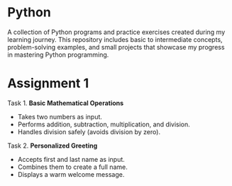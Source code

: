 # Python
A collection of Python programs and practice exercises created during my learning journey. This repository includes basic to intermediate concepts, problem-solving examples, and small projects that showcase my progress in mastering Python programming.

# Assignment 1

Task 1. **Basic Mathematical Operations**
   - Takes two numbers as input.
   - Performs addition, subtraction, multiplication, and division.
   - Handles division safely (avoids division by zero).

Task 2. **Personalized Greeting**
   - Accepts first and last name as input.
   - Combines them to create a full name.
   - Displays a warm welcome message.
